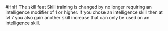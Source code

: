  #HnH
The skill feat Skill training is changed by no longer requiring an intelligence modifier of 1 or higher. 
If you chose an intelligence skill then at lvl 7 you also gain another skill increase that can only be used on an intelligence skill.
